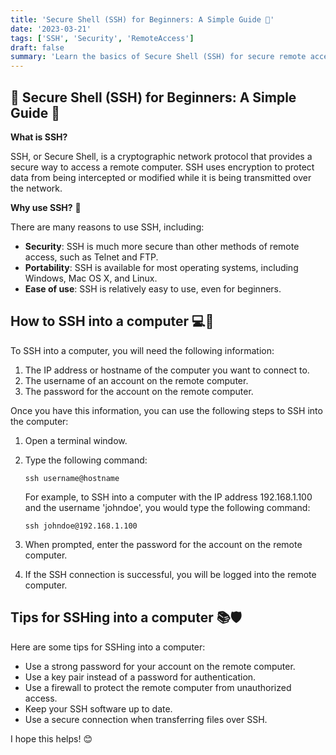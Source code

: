 ```yaml
---
title: 'Secure Shell (SSH) for Beginners: A Simple Guide 🚀'
date: '2023-03-21'
tags: ['SSH', 'Security', 'RemoteAccess']
draft: false
summary: 'Learn the basics of Secure Shell (SSH) for secure remote access to computers,including its benefits, how to use it, and tips for maximizing its security.'
---
```


## 🔐 Secure Shell (SSH) for Beginners: A Simple Guide 🚀

**What is SSH?**

SSH, or Secure Shell, is a cryptographic network protocol that provides a
secure way to access a remote computer. SSH uses encryption to protect data from
being intercepted or modified while it is being transmitted over the network.

**Why use SSH?** 🤔

There are many reasons to use SSH, including:

- **Security**: SSH is much more secure than other methods of remote access,
  such as Telnet and FTP.
- **Portability**: SSH is available for most operating systems, including
  Windows, Mac OS X, and Linux.
- **Ease of use**: SSH is relatively easy to use, even for beginners.

## How to SSH into a computer 💻🔑

To SSH into a computer, you will need the following information:

1. The IP address or hostname of the computer you want to connect to.
2. The username of an account on the remote computer.
3. The password for the account on the remote computer.

Once you have this information, you can use the following steps to SSH into the
computer:

1. Open a terminal window.
2. Type the following command:

   `ssh username@hostname`

   For example, to SSH into a computer with the IP address 192.168.1.100 and the
   username 'johndoe', you would type the following command:

   `ssh johndoe@192.168.1.100`

3. When prompted, enter the password for the account on the remote computer.

4. If the SSH connection is successful, you will be logged into the remote
   computer.

## Tips for SSHing into a computer 📚🛡️

Here are some tips for SSHing into a computer:

- Use a strong password for your account on the remote computer.
- Use a key pair instead of a password for authentication.
- Use a firewall to protect the remote computer from unauthorized access.
- Keep your SSH software up to date.
- Use a secure connection when transferring files over SSH.

I hope this helps! 😊
